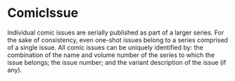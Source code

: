 # ComicIssue

Individual comic issues are serially published as
part of a larger series. For the sake of consistency, even one-shot issues
belong to a series comprised of a single issue. All comic issues can be
uniquely identified by: the combination of the name and volume number of the
series to which the issue belongs; the issue number; and the variant
description of the issue (if any).
